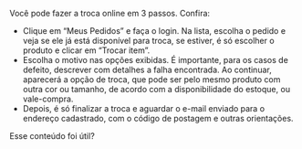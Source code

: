 Você pode fazer a troca online em 3 passos. Confira:

- Clique em “Meus Pedidos” e faça o login. Na lista, escolha o pedido e veja se ele já está disponível para troca, se estiver, é só escolher o produto e clicar em “Trocar item”.
- Escolha o motivo nas opções exibidas. É importante, para os casos de defeito, descrever com detalhes a falha encontrada. Ao continuar, aparecerá a opção de troca, que pode ser pelo mesmo produto com outra cor ou tamanho, de acordo com a disponibilidade do estoque, ou vale-compra.
- Depois, é só finalizar a troca e aguardar o e-mail enviado para o endereço cadastrado, com o código de postagem e outras orientações.

Esse conteúdo foi útil?
